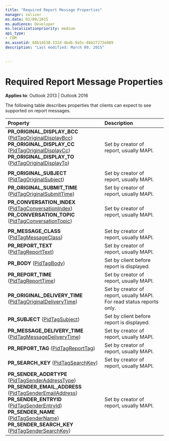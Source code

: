 ```yaml
---
title: "Required Report Message Properties"
manager: soliver
ms.date: 03/09/2015
ms.audience: Developer
ms.localizationpriority: medium
api_type:
- COM
ms.assetid: 68b14538-332d-4bdb-9a5c-8bb27272e089
description: "Last modified: March 09, 2015"
 
 
---
```


# Required Report Message Properties

  
  
**Applies to**: Outlook 2013 | Outlook 2016 
  
The following table describes properties that clients can expect to see supported on report messages.
  
|**Property**|**Description**|
|:-----|:-----|
|**PR_ORIGINAL_DISPLAY_BCC** ([PidTagOriginalDisplayBcc](pidtagoriginaldisplaybcc-canonical-property.md))  <br/> **PR_ORIGINAL_DISPLAY_CC** ([PidTagOriginalDisplayCc](pidtagoriginaldisplaycc-canonical-property.md))  <br/> **PR_ORIGINAL_DISPLAY_TO** ([PidTagOriginalDisplayTo](pidtagoriginaldisplayto-canonical-property.md))  <br/> |Set by creator of report, usually MAPI.  <br/> |
|||
|**PR_ORIGINAL_SUBJECT** ([PidTagOriginalSubject](pidtagoriginalsubject-canonical-property.md))  <br/> |Set by creator of report, usually MAPI.  <br/> |
|**PR_ORIGINAL_SUBMIT_TIME** ([PidTagOriginalSubmitTime](pidtagoriginalsubmittime-canonical-property.md))  <br/> |Set by creator of report, usually MAPI.  <br/> |
|**PR_CONVERSATION_INDEX** ([PidTagConversationIndex](pidtagconversationindex-canonical-property.md))  <br/> **PR_CONVERSATION_TOPIC** ([PidTagConversationTopic](pidtagconversationtopic-canonical-property.md))  <br/> |Set by creator of report, usually MAPI.  <br/> |
|||
|**PR_MESSAGE_CLASS** ([PidTagMessageClass](pidtagmessageclass-canonical-property.md))  <br/> |Set by creator of report, usually MAPI.  <br/> |
|**PR_REPORT_TEXT** ([PidTagReportText](pidtagreporttext-canonical-property.md))  <br/> |Set by creator of report, usually MAPI.  <br/> |
|**PR_BODY** ([PidTagBody](pidtagbody-canonical-property.md))  <br/> |Set by client before report is displayed.  <br/> |
|**PR_REPORT_TIME** ([PidTagReportTime](pidtagreporttime-canonical-property.md))  <br/> |Set by creator of report, usually MAPI.  <br/> |
|**PR_ORIGINAL_DELIVERY_TIME** ([PidTagOriginalDeliveryTime](pidtagoriginaldeliverytime-canonical-property.md))  <br/> |Set by creator of report, usually MAPI. For read status reports only.  <br/> |
|**PR_SUBJECT** ([PidTagSubject](pidtagsubject-canonical-property.md))  <br/> |Set by client before report is displayed.  <br/> |
|**PR_MESSAGE_DELIVERY_TIME** ([PidTagMessageDeliveryTime](pidtagmessagedeliverytime-canonical-property.md))  <br/> |Set by creator of report, usually MAPI.  <br/> |
|**PR_REPORT_TAG** ([PidTagReportTag](pidtagreporttag-canonical-property.md))  <br/> |Set by creator of report, usually MAPI.  <br/> |
|**PR_SEARCH_KEY** ([PidTagSearchKey](pidtagsearchkey-canonical-property.md))  <br/> |Set by creator of report, usually MAPI.  <br/> |
|**PR_SENDER_ADDRTYPE** ([PidTagSenderAddressType](pidtagsenderaddresstype-canonical-property.md))  <br/> **PR_SENDER_EMAIL_ADDRESS** ([PidTagSenderEmailAddress](pidtagsenderemailaddress-canonical-property.md))  <br/> **PR_SENDER_ENTRYID** ([PidTagSenderEntryId](pidtagsenderentryid-canonical-property.md))  <br/> **PR_SENDER_NAME** ([PidTagSenderName](pidtagsendername-canonical-property.md))  <br/> **PR_SENDER_SEARCH_KEY** ([PidTagSenderSearchKey](pidtagsendersearchkey-canonical-property.md))  <br/> |Set by creator of report, usually MAPI.  <br/> |
   

